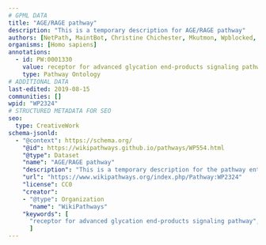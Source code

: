 ```yaml
---
# GPML DATA
title: "AGE/RAGE pathway"
description: "This is a temporary description for AGE/RAGE pathway"
authors: [NetPath, MaintBot, Christine Chichester, Mkutmon, Wpblocked, AlexanderPico, Khanspers]
organisms: [Homo sapiens]
annotations:
  - id: PW:0001330
    value: receptor for advanced glycation end-products signaling pathway
    type: Pathway Ontology
# ADDITIONAL DATA
last-edited: 2019-08-15
communities: []
wpid: "WP2324"
# STRUCTURED METADATA FOR SEO
seo:
  type: CreativeWork
schema-jsonld:
  - "@context": https://schema.org/
    "@id": https://wikipathways.github.io/pathways/WP554.html
    "@type": Dataset
    "name": "AGE/RAGE pathway"
    "description": "This is a temporary description for the pathway entitled: AGE/RAGE pathway"
    "url": "https://www.wikipathways.org/index.php/Pathway:WP2324"
    "license": CC0
    "creator":
    - "@type": Organization
      "name": "WikiPathways"
    "keywords": [
      "receptor for advanced glycation end-products signaling pathway",
      ]
---
```

